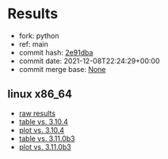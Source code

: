 # Results

- fork: python
- ref: main
- commit hash: [2e91dba](https://github.com/python/cpython/commit/2e91dba)
- commit date: 2021-12-08T22:24:29+00:00
- commit merge base: [None](https://github.com/python/cpython/commit/None)

## linux x86_64

- [raw results](bm-20211208-linux-x86_64-python-main-3.11.0a3-2e91dba.json)
- [table vs. 3.10.4](bm-20211208-linux-x86_64-python-main-3.11.0a3-2e91dba-vs-3.10.4.md)
- [plot vs. 3.10.4](bm-20211208-linux-x86_64-python-main-3.11.0a3-2e91dba-vs-3.10.4.png)
- [table vs. 3.11.0b3](bm-20211208-linux-x86_64-python-main-3.11.0a3-2e91dba-vs-3.11.0b3.md)
- [plot vs. 3.11.0b3](bm-20211208-linux-x86_64-python-main-3.11.0a3-2e91dba-vs-3.11.0b3.png)


